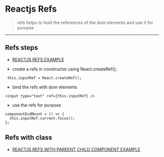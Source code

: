 # Reactjs Refs 
> refs helps to hold the references of the dom elements and use it for puropse 

---


## Refs steps 

* [REACTJS REFS EXAMPLE ](https://github.com/adarshkumarsingh83/reactjs/tree/master/APPLICATIONS/reactjs-refs)

* create a refs in constructor using React.createRef();
```
 this.inputRef = React.createRef();
```

* bind the refs with dom elements 
```
<input type="text" ref={this.inputRef} />
```

* use the refs for purpose 
```
componentDidMount = () => {
  this.inputRef.current.focus();
};
```

## Refs with class 
* [REACTJS REFS WITH PAREENT CHILD COMPONENT EXAMPLE ](https://github.com/adarshkumarsingh83/reactjs/blob/master/APPLICATIONS/reactjs-class-ref)
